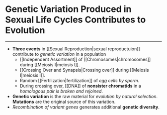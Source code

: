# Genetic Variation Produced in Sexual Life Cycles Contributes to Evolution
---
- **Three events** in [[Sexual Reproduction|sexual reproductuion]] contribute to *genetic variation* in a population
	- [[Independent Assortment]] of [[Chromosomes|chromosomes]] during [[Meiosis I|meiosis I]].
	- [[Crossing Over and Synapsis|Crossing over]] during [[Meiosis I|meiosis I]].
	- Random [[Fertilization|fertilization]] of *egg cells by sperm*.
	- During crossing over, [[DNA]] of **nonsister chromatids** in a *homologous pair is broken and rejoined*.
- **Genetic variation** is the raw material for *evolution by natural selection*. **Mutations** are the original source of this variation.
- *Recombination of variant genes* generates additional **genetic diversity**.